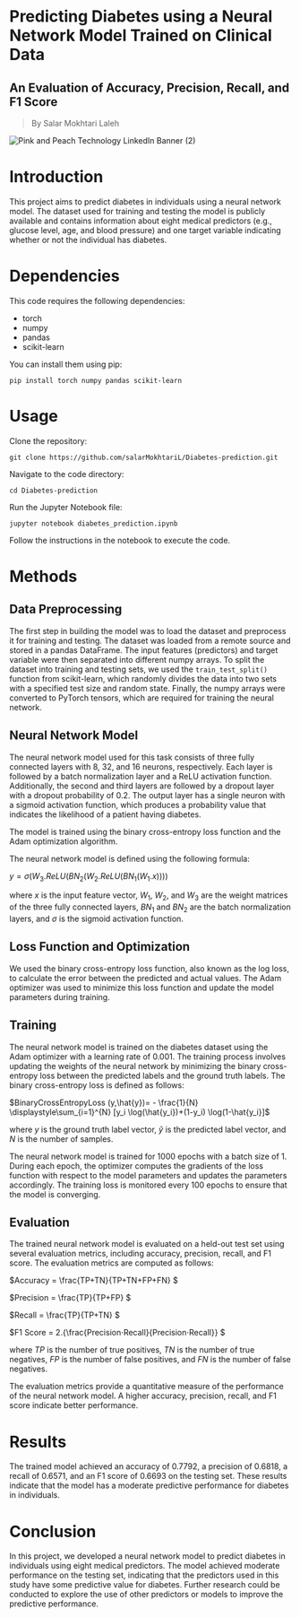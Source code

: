 # Predicting Diabetes using a Neural Network Model Trained on Clinical Data
## An Evaluation of Accuracy, Precision, Recall, and F1 Score

> By Salar Mokhtari Laleh

![Pink and Peach Technology LinkedIn Banner (2)](https://github.com/salarMokhtariL/Diabetes-prediction/assets/75142232/6f8f0b5a-41b8-4518-b8df-eec991df8fce)

# Introduction
This project aims to predict diabetes in individuals using a neural network model. The dataset used for training and testing the model is publicly available and contains information about eight medical predictors (e.g., glucose level, age, and blood pressure) and one target variable indicating whether or not the individual has diabetes.

# Dependencies

This code requires the following dependencies:

* torch
* numpy
* pandas
* scikit-learn


You can install them using pip:

```
pip install torch numpy pandas scikit-learn
```

# Usage
Clone the repository:

```
git clone https://github.com/salarMokhtariL/Diabetes-prediction.git
```
Navigate to the code directory:
```
cd Diabetes-prediction
```

Run the Jupyter Notebook file:

```
jupyter notebook diabetes_prediction.ipynb
```
Follow the instructions in the notebook to execute the code.


# Methods
## Data Preprocessing
The first step in building the model was to load the dataset and preprocess it for training and testing. The dataset was loaded from a remote source and stored in a pandas DataFrame. The input features (predictors) and target variable were then separated into different numpy arrays. To split the dataset into training and testing sets, we used the `train_test_split()` function from scikit-learn, which randomly divides the data into two sets with a specified test size and random state. Finally, the numpy arrays were converted to PyTorch tensors, which are required for training the neural network.

## Neural Network Model
The neural network model used for this task consists of three fully connected layers with 8, 32, and 16 neurons, respectively. Each layer is followed by a batch normalization layer and a ReLU activation function. Additionally, the second and third layers are followed by a dropout layer with a dropout probability of 0.2. The output layer has a single neuron with a sigmoid activation function, which produces a probability value that indicates the likelihood of a patient having diabetes.

The model is trained using the binary cross-entropy loss function and the Adam optimization algorithm.

The neural network model is defined using the following formula:

$y= \sigma(W_3.ReLU(BN_2(W_2.ReLU(BN_1(W_1.x))))$

where $x$ is the input feature vector, $W_1$, $W_2$, and $W_3$ are the weight matrices of the three fully connected layers, $BN_1$ and $BN_2$ are the batch normalization layers, and $\sigma$ is the sigmoid activation function.

## Loss Function and Optimization
We used the binary cross-entropy loss function, also known as the log loss, to calculate the error between the predicted and actual values. The Adam optimizer was used to minimize this loss function and update the model parameters during training.

## Training
The neural network model is trained on the diabetes dataset using the Adam optimizer with a learning rate of 0.001. The training process involves updating the weights of the neural network by minimizing the binary cross-entropy loss between the predicted labels and the ground truth labels. The binary cross-entropy loss is defined as follows:

$BinaryCrossEntropyLoss (y,\hat{y})= - \frac{1}{N} \displaystyle\sum_{i=1}^{N} [y_i \log(\hat{y_i})+(1-y_i) \log(1-\hat{y_i}]$

where $y$ is the ground truth label vector, $\hat{y}$ is the predicted label vector, and $N$ is the number of samples.

The neural network model is trained for 1000 epochs with a batch size of 1. During each epoch, the optimizer computes the gradients of the loss function with respect to the model parameters and updates the parameters accordingly. The training loss is monitored every 100 epochs to ensure that the model is converging.

## Evaluation
The trained neural network model is evaluated on a held-out test set using several evaluation metrics, including accuracy, precision, recall, and F1 score. The evaluation metrics are computed as follows:

$Accuracy = \frac{TP+TN}{TP+TN+FP+FN} $

$Precision = \frac{TP}{TP+FP} $

$Recall = \frac{TP}{TP+TN} $

$F1 Score = 2.{\frac{Precision⋅Recall}{Precision⋅Recall}} $

where $TP$ is the number of true positives, $TN$ is the number of true negatives, $FP$ is the number of false positives, and $FN$ is the number of false negatives.

The evaluation metrics provide a quantitative measure of the performance of the neural network model. A higher accuracy, precision, recall, and F1 score indicate better performance.
# Results
The trained model achieved an accuracy of 0.7792, a precision of 0.6818, a recall of 0.6571, and an F1 score of 0.6693 on the testing set. These results indicate that the model has a moderate predictive performance for diabetes in individuals.

# Conclusion
In this project, we developed a neural network model to predict diabetes in individuals using eight medical predictors. The model achieved moderate performance on the testing set, indicating that the predictors used in this study have some predictive value for diabetes. Further research could be conducted to explore the use of other predictors or models to improve the predictive performance.


